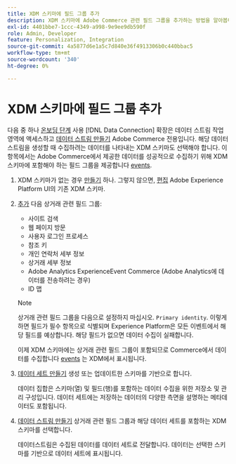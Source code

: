 ```yaml
---
title: XDM 스키마에 필드 그룹 추가
description: XDM 스키마에 Adobe Commerce 관련 필드 그룹을 추가하는 방법을 알아봅니다.
exl-id: 4401bbe7-1ccc-4349-a998-9e9ee9db590f
role: Admin, Developer
feature: Personalization, Integration
source-git-commit: 4a5877d6e1a5c7d840e36f4913306b0c440bbac5
workflow-type: tm+mt
source-wordcount: '340'
ht-degree: 0%

---
```


# XDM 스키마에 필드 그룹 추가

다음 중 하나 [온보딩 단계](overview.md#onboarding-steps) 사용 [!DNL Data Connection] 확장은 데이터 스트림 작업 영역에 액세스하고 [데이터 스트림 만들기](https://experienceleague.adobe.com/docs/experience-platform/datastreams/overview.html) Adobe Commerce 전용입니다. 해당 데이터스트림을 생성할 때 수집하려는 데이터를 나타내는 XDM 스키마도 선택해야 합니다. 이 항목에서는 Adobe Commerce에서 제공한 데이터를 성공적으로 수집하기 위해 XDM 스키마에 포함해야 하는 필드 그룹을 제공합니다 [events](events.md).

1. XDM 스키마가 없는 경우 [만들기](https://experienceleague.adobe.com/docs/experience-platform/xdm/ui/resources/schemas.html#create) 하나. 그렇지 않으면, [편집](https://experienceleague.adobe.com/docs/experience-platform/xdm/ui/resources/schemas.html#edit) Adobe Experience Platform UI의 기존 XDM 스키마.

1. [추가](https://experienceleague.adobe.com/docs/experience-platform/xdm/ui/resources/schemas.html#add-field-groups) 다음 상거래 관련 필드 그룹:

   - 사이트 검색
   - 웹 페이지 방문
   - 사용자 로그인 프로세스
   - 참조 키
   - 개인 연락처 세부 정보
   - 상거래 세부 정보
   - Adobe Analytics ExperienceEvent Commerce (Adobe Analytics에 데이터를 전송하려는 경우)
   - ID 맵

   >[!NOTE]
   >
   > 상거래 관련 필드 그룹을 다음으로 설정하지 마십시오. `Primary identity`. 이렇게 하면 필드가 필수 항목으로 식별되며 Experience Platform은 모든 이벤트에서 해당 필드를 예상합니다. 해당 필드가 없으면 데이터 수집이 실패합니다.

   이제 XDM 스키마에는 상거래 관련 필드 그룹이 포함되므로 Commerce에서 데이터를 수집합니다 [events](events.md) 는 XDM에서 표시됩니다.

1. [데이터 세트 만들기](https://experienceleague.adobe.com/docs/platform-learn/implement-mobile-sdk/experience-cloud/platform.html#create-a-dataset) 생성 또는 업데이트한 스키마를 기반으로 합니다.

   데이터 집합은 스키마(열) 및 필드(행)를 포함하는 데이터 수집을 위한 저장소 및 관리 구성입니다. 데이터 세트에는 저장하는 데이터의 다양한 측면을 설명하는 메타데이터도 포함됩니다.

1. [데이터 스트림 만들기](https://experienceleague.adobe.com/docs/experience-platform/datastreams/overview.html) 상거래 관련 필드 그룹과 해당 데이터 세트를 포함하는 XDM 스키마를 선택합니다.

   데이터스트림은 수집된 데이터를 데이터 세트로 전달합니다. 데이터는 선택한 스키마를 기반으로 데이터 세트에 표시됩니다.
